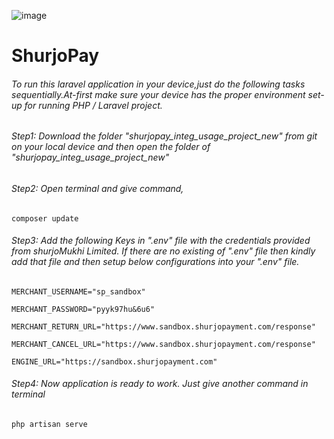 ![image](https://user-images.githubusercontent.com/57352037/170198396-932692aa-3354-4cf0-abc1-2b8ef43a6de3.png)
# ShurjoPay

###### To run this laravel application in your device,just do the following tasks sequentially.At-first make sure your device has the proper environment set-up for running PHP / Laravel project.

###### Step1: Download the folder "shurjopay_integ_usage_project_new" from git on your local device and then open the folder of "shurjopay_integ_usage_project_new"

###### Step2: Open terminal and give command,

``
composer update
``

###### Step3: Add the following Keys in ".env" file with the credentials provided from shurjoMukhi Limited. If there are no existing of ".env" file then kindly add that file and then setup below configurations into your ".env" file.


``MERCHANT_USERNAME="sp_sandbox"
``

``MERCHANT_PASSWORD="pyyk97hu&6u6"
``

``MERCHANT_RETURN_URL="https://www.sandbox.shurjopayment.com/response"
``

``MERCHANT_CANCEL_URL="https://www.sandbox.shurjopayment.com/response"
``

``ENGINE_URL="https://sandbox.shurjopayment.com"
``

###### Step4: Now application is ready to work. Just give another command in terminal

``
  php artisan serve
``
